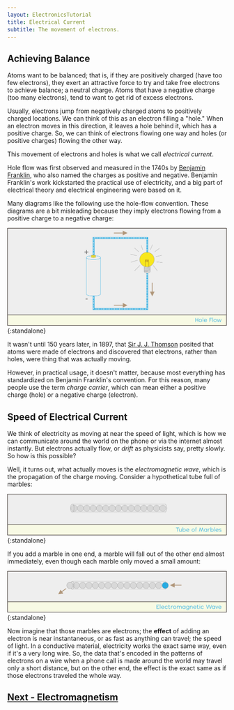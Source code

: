 ```yaml
---
layout: ElectronicsTutorial
title: Electrical Current
subtitle: The movement of electrons.
---
```


## Achieving Balance

Atoms want to be balanced; that is, if they are positively charged (have too few electrons), they exert an attractive force to try and take free electrons to achieve balance; a neutral charge. Atoms that have a negative charge (too many electrons), tend to want to get rid of excess electrons.

Usually, electrons jump from negatively charged atoms to positively charged locations. We can think of this as an electron filling a "hole." When an electron moves in this direction, it leaves a hole behind it, which has a positive charge. So, we can think of electrons flowing one way and holes (or positive charges) flowing the other way.

<!-- not sure what this illustration would look like yet

[illustration showing electrons moving one way, and holes/positive charge flowing the other way]

-->

This movement of electrons and holes is what we call _electrical current_.

Hole flow was first observed and measured in the 1740s by [Benjamin Franklin](https://en.wikipedia.org/wiki/Benjamin_Franklin), who also named the charges as positive and negative. Benjamin Franklin's work kickstarted the practical use of electricity, and a big part of electrical theory and electrical engineering were based on it. 

Many diagrams like the following use the hole-flow convention. These diagrams are a bit misleading because they imply electrons flowing from a positive charge to a negative charge:

<!-- MarkT: are all 3 arrows on the image necessary? -->
![Illustration of hole flow showing a circuit of a battery and light bulb with electrons flowing from the positive battery terminal, lighting the lightbulb, and returning to the negative battery terminal.](../Support_Files/Hole_Flow.svg){:standalone}

It wasn't until 150 years later, in 1897, that [Sir J. J. Thomson](https://en.wikipedia.org/wiki/J._J._Thomson) posited that atoms were made of electrons and discovered that electrons, rather than holes, were thing that was actually moving.

However, in practical usage, it doesn't matter, because most everything has standardized on Benjamin Franklin's convention. For this reason, many people use the term _charge carrier_, which can mean either a positive charge (hole) or a negative charge (electron).


## Speed of Electrical Current

We think of electricity as moving at near the speed of light, which is how we can communicate around the world on the phone or via the internet almost instantly. But electrons actually flow, or _drift_ as physicists say, pretty slowly. So how is this possible?

Well, it turns out, what actually moves is the _electromagnetic wave_, which is the propagation of the charge moving. Consider a hypothetical tube full of marbles:

![Illustration to demonstrate electrical current of hypothetical tube completely filled with marbles.](../Support_Files/Tube_of_Marbles.svg){:standalone}

If you add a marble in one end, a marble will fall out of the other end almost immediately, even though each marble only moved a small amount:

![Illustration of tube of marbles to demonstrate current, where one marble inserted on the right end of the tube forces out a marble on the left side of the tube.](../Support_Files/Electromagnetic_Wave.svg){:standalone}

Now imagine that those marbles are electrons; the **effect** of adding an electron is near instantaneous, or as fast as anything can travel; the speed of light. In a conductive material, electricity works the exact same way, even if it's a very long wire. So, the data that's encoded in the patterns of electrons on a wire when a phone call is made around the world may  travel only a short distance, but on the other end, the effect is the exact same as if those electrons traveled the whole way.

## [Next - Electromagnetism](../Electromagnetism)
